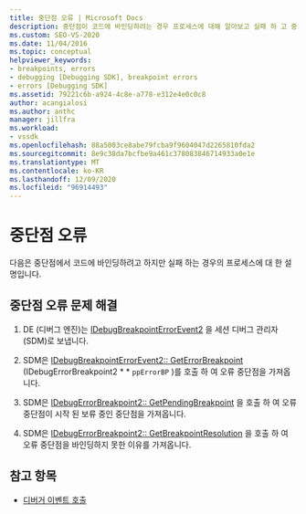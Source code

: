 ```yaml
---
title: 중단점 오류 | Microsoft Docs
description: 중단점이 코드에 바인딩하려는 경우 프로세스에 대해 알아보고 실패 하 고 중단점 오류를 해결 하는 방법을 알아봅니다.
ms.custom: SEO-VS-2020
ms.date: 11/04/2016
ms.topic: conceptual
helpviewer_keywords:
- breakpoints, errors
- debugging [Debugging SDK], breakpoint errors
- errors [Debugging SDK]
ms.assetid: 79221c6b-a924-4c8e-a778-e312e4e0c0c8
author: acangialosi
ms.author: anthc
manager: jillfra
ms.workload:
- vssdk
ms.openlocfilehash: 88a5003ce8abe79fcba9f9604047d2265810fda2
ms.sourcegitcommit: 8e9c38da7bcfbe9a461c378083846714933a0e1e
ms.translationtype: MT
ms.contentlocale: ko-KR
ms.lasthandoff: 12/09/2020
ms.locfileid: "96914493"
---
```

# <a name="breakpoint-errors"></a>중단점 오류
다음은 중단점에서 코드에 바인딩하려고 하지만 실패 하는 경우의 프로세스에 대 한 설명입니다.

## <a name="troubleshoot-a-breakpoint-error"></a>중단점 오류 문제 해결

1. DE (디버그 엔진)는 [IDebugBreakpointErrorEvent2](../../extensibility/debugger/reference/idebugbreakpointerrorevent2.md) 을 세션 디버그 관리자 (SDM)로 보냅니다.

2. SDM은 [IDebugBreakpointErrorEvent2:: GetErrorBreakpoint](../../extensibility/debugger/reference/idebugbreakpointerrorevent2-geterrorbreakpoint.md) (IDebugErrorBreakpoint2 * * `ppErrorBP` )를 호출 하 여 오류 중단점을 가져옵니다.

3. SDM은 [IDebugErrorBreakpoint2:: GetPendingBreakpoint](../../extensibility/debugger/reference/idebugerrorbreakpoint2-getpendingbreakpoint.md) 을 호출 하 여 오류 중단점이 시작 된 보류 중인 중단점을 가져옵니다.

4. SDM은 [IDebugErrorBreakpoint2:: GetBreakpointResolution](../../extensibility/debugger/reference/idebugerrorbreakpoint2-getbreakpointresolution.md) 을 호출 하 여 오류 중단점을 바인딩하지 못한 이유를 가져옵니다.

## <a name="see-also"></a>참고 항목
- [디버거 이벤트 호출](../../extensibility/debugger/calling-debugger-events.md)
